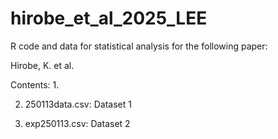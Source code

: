 # hirobe_et_al_2025_LEE
R code and data for statistical analysis for the following paper:

Hirobe, K. et al.

Contents:
1. 

2. 250113data.csv: Dataset 1

3. exp250113.csv: Dataset 2
